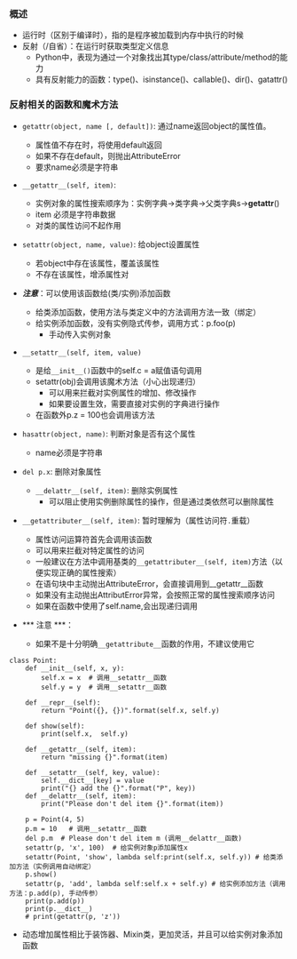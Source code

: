 ### 概述
- 运行时（区别于编译时），指的是程序被加载到内存中执行的时候
- 反射（/自省）：在运行时获取类型定义信息
    - Python中，表现为通过一个对象找出其type/class/attribute/method的能力
    - 具有反射能力的函数：type()、isinstance()、callable()、dir()、gatattr()

### 反射相关的函数和魔术方法
- `getattr(object, name [, default])`: 通过name返回object的属性值。
    - 属性值不存在时，将使用default返回
    - 如果不存在default，则抛出AttributeError
    - 要求name必须是字符串
- `__getattr__(self, item)`:
    - 实例对象的属性搜索顺序为：实例字典->类字典->父类字典s->__getattr__()
    - item 必须是字符串数据
    - 对类的属性访问不起作用
 
- `setattr(object, name, value)`: 给object设置属性
    - 若object中存在该属性，覆盖该属性
    - 不存在该属性，增添属性对
- ***注意***：可以使用该函数给(类/实例)添加函数
    - 给类添加函数，使用方法与类定义中的方法调用方法一致（绑定）
    - 给实例添加函数，没有实例隐式传参，调用方式：p.foo(p)
        - 手动传入实例对象
- `__setattr__(self, item, value)`
    - 是给`__init__()`函数中的self.c = a赋值语句调用
    - setattr(obj)会调用该魔术方法（小心出现递归）
        - 可以用来拦截对实例属性的增加、修改操作
        - 如果要设置生效，需要直接对实例的字典进行操作
    - 在函数外p.z = 100也会调用该方法

- `hasattr(object, name)`: 判断对象是否有这个属性
    - name必须是字符串

- `del p.x`: 删除对象属性
    - `__delattr__(self, item)`: 删除实例属性
        - 可以阻止使用实例删除属性的操作，但是通过类依然可以删除属性

- `__getattributer__(self, item)`: 暂时理解为（属性访问符`.`重载）
    - 属性访问运算符首先会调用该函数
    - 可以用来拦截对特定属性的访问
    - 一般建议在方法中调用基类的`__getattributer__(self, item)`方法（以便实现正确的属性搜索）
    - 在语句块中主动抛出AttributeError，会直接调用到__getattr__函数
    - 如果没有主动抛出AttributError异常，会按照正常的属性搜索顺序访问
    - 如果在函数中使用了self.name,会出现递归调用
- *** 注意 ***：
    - 如果不是十分明确`__getattribute__`函数的作用，不建议使用它

```
class Point:
	def __init__(self, x, y):
		self.x = x  # 调用__setattr__函数
		self.y = y  # 调用__setattr__函数

	def __repr__(self):
		return "Point({}, {})".format(self.x, self.y)

	def show(self):
		print(self.x,  self.y)

	def __getattr__(self, item):
		return "missing {}".format(item)

	def __setattr__(self, key, value):
		self.__dict__[key] = value
		print("{} add the {}".format("P", key))
	def __delattr__(self, item):
		print("Please don't del item {}".format(item))

    p = Point(4, 5)
    p.m = 10   # 调用__setattr__函数
    del p.m  # Please don't del item m (调用__delattr__函数)
    setattr(p, 'x', 100)  # 给实例对象p添加属性x
    setattr(Point, 'show', lambda self:print(self.x, self.y)) # 给类添加方法（实例调用自动绑定）
    p.show()
    setattr(p, 'add', lambda self:self.x + self.y) # 给实例添加方法（调用方法：p.add(p), 手动传参）
    print(p.add(p))
    print(p.__dict__)
    # print(getattr(p, 'z'))
```
- 动态增加属性相比于装饰器、Mixin类，更加灵活，并且可以给实例对象添加函数